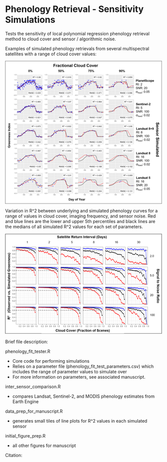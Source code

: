 # Phenology Retrieval - Sensitivity Simulations

Tests the sensitivity of local polynomial regression phenology retrieval method to cloud cover and sensor / algorithmic noise. 

Examples of simulated phenology retrievals from several multispectral satellites with a range of cloud cover values:

<a href="url"><img src="https://raw.githubusercontent.com/conormcmahon/phenology_retrieval_sim/main/figures/sensor_comparison_final.png" align="center" width="600" ></a>

Variation in R^2 between underlying and simulated phenology curves for a range of values in cloud cover, imaging frequency, and sensor noise. Red and blue lines are the lower and upper 5th percentiles and black lines are the medians of all simulated R^2 values for each set of parameters. 

<a href="url"><img src="https://raw.githubusercontent.com/conormcmahon/phenology_retrieval_sim/main/figures/rsqd_vs_clouds_and_noise.png" align="center" width="600" ></a>

Brief file description:

phenology_fit_tester.R

- Core code for performing simulations
- Relies on a parameter file (phenology_fit_test_parameters.csv) which includes the range of parameter values to simulate over
- For more information on parameters, see associated manuscript.

inter_sensor_comparison.R

- compares Landsat, Sentinel-2, and MODIS phenology estimates from Earth Engine

data_prep_for_manuscript.R

- generates small tiles of line plots for R^2 values in each simulated sensor

initial_figure_prep.R

- all other figures for manuscript

Citation:
